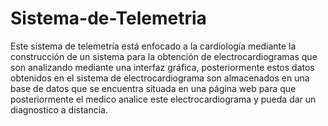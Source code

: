 # Sistema-de-Telemetria
Este sistema de telemetría está enfocado a la cardiología mediante la construcción de un sistema para la obtención de electrocardiogramas que son analizando mediante una interfaz gráfica, posteriormente estos datos obtenidos en el sistema de electrocardiograma son almacenados en una base de datos que se encuentra situada en una página web para que posteriormente el medico analice este electrocardiograma y pueda dar un diagnostico a distancia.
